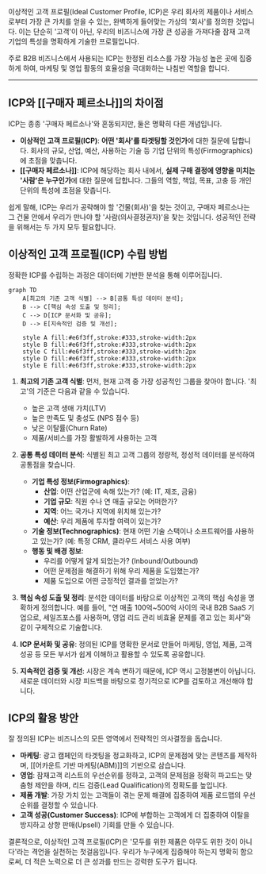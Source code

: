 이상적인 고객 프로필(Ideal Customer Profile, ICP)은 우리 회사의 제품이나 서비스로부터 가장 큰 가치를 얻을 수 있는, 완벽하게 들어맞는 가상의 '회사'를 정의한 것입니다. 이는 단순히 '고객'이 아닌, 우리의 비즈니스에 가장 큰 성공을 가져다줄 잠재 고객 기업의 특성을 명확하게 기술한 프로필입니다.

주로 B2B 비즈니스에서 사용되는 ICP는 한정된 리소스를 가장 가능성 높은 곳에 집중하게 하여, 마케팅 및 영업 활동의 효율성을 극대화하는 나침반 역할을 합니다.

---

## ICP와 [[구매자 페르소나]]의 차이점

ICP는 종종 '구매자 페르소나'와 혼동되지만, 둘은 명확히 다른 개념입니다.

- **이상적인 고객 프로필(ICP)**: **어떤 '회사'를 타겟팅할 것인가**에 대한 질문에 답합니다. 회사의 규모, 산업, 예산, 사용하는 기술 등 기업 단위의 특성(Firmographics)에 초점을 맞춥니다.
- **[[구매자 페르소나]]**: ICP에 해당하는 회사 내에서, **실제 구매 결정에 영향을 미치는 '사람'은 누구인가**에 대한 질문에 답합니다. 그들의 역할, 책임, 목표, 고충 등 개인 단위의 특성에 초점을 맞춥니다.

쉽게 말해, ICP는 우리가 공략해야 할 '건물(회사)'을 찾는 것이고, 구매자 페르소나는 그 건물 안에서 우리가 만나야 할 '사람(의사결정권자)'을 찾는 것입니다. 성공적인 전략을 위해서는 두 가지 모두 필요합니다.

## 이상적인 고객 프로필(ICP) 수립 방법

정확한 ICP를 수립하는 과정은 데이터에 기반한 분석을 통해 이루어집니다.

```mermaid
graph TD
    A[최고의 기존 고객 식별] --> B[공통 특성 데이터 분석];
    B --> C[핵심 속성 도출 및 정리];
    C --> D[ICP 문서화 및 공유];
    D --> E[지속적인 검증 및 개선];

    style A fill:#e6f3ff,stroke:#333,stroke-width:2px
    style B fill:#e6f3ff,stroke:#333,stroke-width:2px
    style C fill:#e6f3ff,stroke:#333,stroke-width:2px
    style D fill:#e6f3ff,stroke:#333,stroke-width:2px
    style E fill:#e6f3ff,stroke:#333,stroke-width:2px
```

1. **최고의 기존 고객 식별**: 먼저, 현재 고객 중 가장 성공적인 그룹을 찾아야 합니다. '최고'의 기준은 다음과 같을 수 있습니다.
    
    - 높은 고객 생애 가치(LTV)
    - 높은 만족도 및 충성도 (NPS 점수 등)
    - 낮은 이탈률(Churn Rate)
    - 제품/서비스를 가장 활발하게 사용하는 고객
2. **공통 특성 데이터 분석**: 식별된 최고 고객 그룹의 정량적, 정성적 데이터를 분석하여 공통점을 찾습니다.
    
    - **기업 특성 정보(Firmographics)**:
        - **산업**: 어떤 산업군에 속해 있는가? (예: IT, 제조, 금융)
        - **기업 규모**: 직원 수나 연 매출 규모는 어떠한가?
        - **지역**: 어느 국가나 지역에 위치해 있는가?
        - **예산**: 우리 제품에 투자할 여력이 있는가?
    - **기술 정보(Technographics)**: 현재 어떤 기술 스택이나 소프트웨어를 사용하고 있는가? (예: 특정 CRM, 클라우드 서비스 사용 여부)
    - **행동 및 배경 정보**:
        - 우리를 어떻게 알게 되었는가? (Inbound/Outbound)
        - 어떤 문제점을 해결하기 위해 우리 제품을 도입했는가?
        - 제품 도입으로 어떤 긍정적인 결과를 얻었는가?
3. **핵심 속성 도출 및 정리**: 분석한 데이터를 바탕으로 이상적인 고객의 핵심 속성을 명확하게 정의합니다. 예를 들어, "연 매출 100억~500억 사이의 국내 B2B SaaS 기업으로, 세일즈포스를 사용하며, 영업 리드 관리 비효율 문제를 겪고 있는 회사"와 같이 구체적으로 기술합니다.
    
4. **ICP 문서화 및 공유**: 정의된 ICP를 명확한 문서로 만들어 마케팅, 영업, 제품, 고객 성공 등 모든 부서가 쉽게 이해하고 활용할 수 있도록 공유합니다.
    
5. **지속적인 검증 및 개선**: 시장은 계속 변하기 때문에, ICP 역시 고정불변이 아닙니다. 새로운 데이터와 시장 피드백을 바탕으로 정기적으로 ICP를 검토하고 개선해야 합니다.
    

## ICP의 활용 방안

잘 정의된 ICP는 비즈니스의 모든 영역에서 전략적인 의사결정을 돕습니다.

- **마케팅**: 광고 캠페인의 타겟팅을 정교화하고, ICP의 문제점에 맞는 콘텐츠를 제작하며, [[어카운트 기반 마케팅(ABM)]]의 기반으로 삼습니다.
- **영업**: 잠재고객 리스트의 우선순위를 정하고, 고객의 문제점을 정확히 파고드는 맞춤형 제안을 하며, 리드 검증(Lead Qualification)의 정확도를 높입니다.
- **제품 개발**: 가장 가치 있는 고객들이 겪는 문제 해결에 집중하여 제품 로드맵의 우선순위를 결정할 수 있습니다.
- **고객 성공(Customer Success)**: ICP에 부합하는 고객에게 더 집중하여 이탈을 방지하고 상향 판매(Upsell) 기회를 만들 수 있습니다.

결론적으로, 이상적인 고객 프로필(ICP)은 '모두를 위한 제품은 아무도 위한 것이 아니다'라는 격언을 실천하는 첫걸음입니다. 우리가 누구에게 집중해야 하는지 명확히 함으로써, 더 적은 노력으로 더 큰 성과를 만드는 강력한 도구가 됩니다.